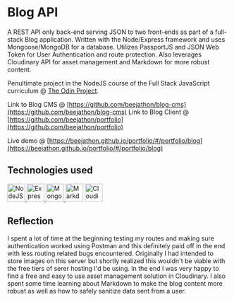 # Blog API

A REST API only back-end serving JSON to two front-ends as part of a full-stack Blog application. Written with the Node/Express framework and uses Mongoose/MongoDB for a database. Utilizes PassportJS and JSON Web Token for User Authentication and route protection. Also leverages Cloudinary API for asset management and Markdown for more robust content.

Penultimate project in the NodeJS course of the Full Stack JavaScript curriculum @ [The Odin Project](https://www.theodinproject.com/lessons/nodejs-blog-api).

Link to Blog CMS @ [https://github.com/beejathon/blog-cms](https://github.com/beejathon/blog-cms)
Link to Blog Client @ [https://github.com/beejathon/portfolio](https://github.com/beejathon/portfolio)

Live demo @ [https://beejathon.github.io/portfolio/#/portfolio/blog](https://beejathon.github.io/portfolio/#/portfolio/blog)

## Technologies used

<p align="left"> 
<a href="https://nodejs.org/en" target="_blank"> 
<img src="https://cdn.jsdelivr.net/gh/devicons/devicon/icons/nodejs/nodejs-original-wordmark.svg" alt="NodeJS" width="40" height="40"/> </a>
<a href="https://expressjs.com/" target="_blank"> 
<img src="https://cdn.jsdelivr.net/gh/devicons/devicon/icons/express/express-original.svg" alt="Express" width="40" height="40" /> </a>
<a href="https://www.mongodb.com/" target="_blank"><img src="https://cdn.jsdelivr.net/gh/devicons/devicon/icons/mongodb/mongodb-original-wordmark.svg" alt="MongoDB" width="40" height="40" />  </a>
<a href="https://www.npmjs.com/package/marked" target="_blank">
<img src="https://cdn.jsdelivr.net/gh/devicons/devicon/icons/markdown/markdown-original.svg" alt="Markdown" width="40" height="40" /></a>
<a href="https://cloudinary.com/" target="_blank">
<img src="https://cloudinary-marketing-res.cloudinary.com/image/upload/c_pad,b_auto:predominant,fl_preserve_transparency/v1638385862/cloudinary_cloud_glyph_blue_png.jpg?_s=public-apps" alt="Cloudinary" width="40" height="40" /></a></a>
</p>
   

## Reflection

I spent a lot of time at the beginning testing my routes and making sure authentication worked using Postman and this definitely paid off in the end with less routing related bugs encountered. Originally I had intended to store images on this server but shortly realized this wouldn't be viable with the free tiers of serer hosting I'd be using. In the end I was very happy to find a free and easy to use asset management solution in Cloudinary. I also spent some time learning about Markdown to make the blog content more robust as well as how to safely sanitize data sent from a user.